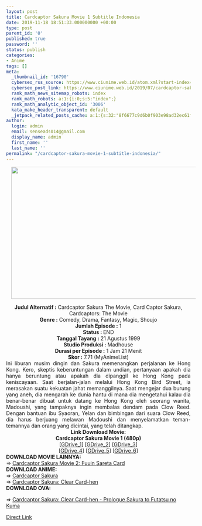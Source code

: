 ```yaml
---
layout: post
title: Cardcaptor Sakura Movie 1 Subtitle Indonesia
date: 2019-11-18 18:51:33.000000000 +00:00
type: post
parent_id: '0'
published: true
password: ''
status: publish
categories:
- Anime
tags: []
meta:
  _thumbnail_id: '16790'
  cyberseo_rss_source: https://www.ciunime.web.id/atom.xml?start-index=2551&max-results=150
  cyberseo_post_link: https://www.ciunime.web.id/2019/07/cardcaptor-sakura-movie-1-subtitle.html
  rank_math_news_sitemap_robots: index
  rank_math_robots: a:1:{i:0;s:5:"index";}
  rank_math_analytic_object_id: '3006'
  kata_make_header_transparent: default
  _jetpack_related_posts_cache: a:1:{s:32:"8f6677c9d6b0f903e98ad32ec61f8deb";a:2:{s:7:"expires";i:1644491333;s:7:"payload";a:0:{}}}
author:
  login: admin
  email: senseads014@gmail.com
  display_name: admin
  first_name: ''
  last_name: ''
permalink: "/cardcaptor-sakura-movie-1-subtitle-indonesia/"
---
```

<div class="separator" style="clear: both; text-align: center;"><a href="https://1.bp.blogspot.com/-lYBTPkesBNQ/XTnRuf5ENkI/AAAAAAAAcqo/x4-Yfr_Y-UQiENt6xk5-7P0n5fkWJqWAACLcBGAs/s1600/Cardcaptor%2BSakura%2BMovie%2B1.jpg" imageanchor="1" style="margin-left: 1em; margin-right: 1em;"><img border="0" data-original-height="720" data-original-width="1280" height="360" src="{{ site.baseurl }}/assets/2019/11/Cardcaptor%2BSakura%2BMovie%2B1.jpg" width="640" /></a></div>
<p>
<div style="text-align: center;"><b>Judul</b><b><b> Alternatif </b>:</b> Cardcaptor Sakura The Movie, Card Captor Sakura, Cardcaptors: The Movie</div>
<div style="text-align: center;"><b><b>Genre :</b></b> Comedy, Drama, Fantasy, Magic, Shoujo</div>
<div style="text-align: center;"><b>Jumlah Episode :</b> 1<br /><b>Status :&nbsp;</b>END<br /><b>Tanggal Tayang :</b> 21 Agustus 1999<br /><b>Studio Produksi :</b> Madhouse<br /><b>Durasi per Episode :</b> 1 Jam 21 Menit</div>
<div style="text-align: center;"><b>Skor :</b> 7.71 (MyAnimeList)</div>
<div style="text-align: center;"></div>
<div style="text-align: justify;"><span class="isi">Ini liburan musim dingin dan Sakura memenangkan perjalanan ke Hong Kong. Kero, skeptis keberuntungan dalam undian, pertanyaan apakah dia hanya beruntung atau apakah dia dipanggil ke Hong Kong pada keniscayaan. Saat berjalan-jalan melalui Hong Kong Bird Street, ia merasakan suatu kekuatan jahat memanggilnya. Saat mengejar dua burung yang aneh, dia mengarah ke dunia hantu di mana dia mengetahui kalau dia benar-benar dibuat untuk datang ke Hong Kong oleh seorang wanita, Madoushi, yang tampaknya ingin membalas dendam pada Clow Reed. Dengan bantuan ibu Syaoran, Yelan dan bimbingan dari suara Clow Reed, dia harus berjuang melawan Madoushi dan menyelamatkan teman-temannya dan orang yang dicintai, yang telah ditangkap.</span></div>
<div style="text-align: justify;"></div>
<div style="text-align: justify;"></div>
<div style="text-align: center;"><b>Link Download Movie:</b></div>
<div style="text-align: center;"><b>Cardcaptor Sakura Movie 1 (480p)</b></div>
<div style="text-align: center;">
<div style="text-align: center;">
<div style="text-align: center;">[<a href="https://drive.google.com/uc?id=1GK8-MXE1OAtzpJ4lxyHljAYSVCkB_agL" target="_blank" rel="noopener">GDrive_1</a>] [<a href="https://drive.google.com/uc?id=12Ld0ABd1r8Ml3GEsWSCbqnfOup8kH7Cu" target="_blank" rel="noopener">GDrive_2</a>] [<a href="https://drive.google.com/uc?id=1Xvt4rDZXxrrUO9eGNLH7Ms9DKj94Aqsl" target="_blank" rel="noopener">GDrive_3</a>]<br />[<a href="https://drive.google.com/uc?id=1sflKFq5QlCvYzmPtloOBhQSCGrqiur4x" target="_blank" rel="noopener">GDrive_4</a>] [<a href="https://drive.google.com/uc?id=1v7cHAN2VZ3X9hIXnTudtZQ9WLiGCOl23" target="_blank" rel="noopener">GDrive_5</a>] [<a href="https://drive.google.com/uc?id=1r_tBG6CDUsYG0HaP8t9nd7a15IqVOovx" target="_blank" rel="noopener">GDrive_6</a>]
<div style="text-align: left;"></div>
<div style="text-align: left;"></div>
<div style="text-align: left;"><b>DOWNLOAD MOVIE LAINNYA:</b></div>
<div style="text-align: left;"></div>
<div style="text-align: left;">=&gt;&nbsp;<a href="https://www.ciunime.web.id/2019/07/cardcaptor-sakura-movie-2-fuuin-sareta.html" target="_blank" rel="noopener">Cardcaptor Sakura Movie 2: Fuuin Sareta Card</a></div>
<div style="text-align: left;"></div>
<div style="text-align: left;"><b>DOWNLOAD ANIME:</b></div>
<div style="text-align: left;"></div>
<div style="text-align: left;">=&gt;&nbsp;<a href="https://www.ciunime.web.id/2019/04/cardcaptor-sakura-episode-01-70-end.html" target="_blank" rel="noopener">Cardcaptor Sakura</a></div>
<div style="text-align: left;">=&gt;&nbsp;<a href="https://www.ciunime.web.id/2019/01/cardcaptor-sakura-clear-card-hen.html" target="_blank" rel="noopener">Cardcaptor Sakura: Clear Card-hen</a></div>
<div style="text-align: left;"><b>DOWNLOAD OVA:</b></p>
<p>=&gt;&nbsp;<a href="https://www.ciunime.web.id/2019/04/cardcaptor-sakura-clear-card-hen.html" target="_blank" rel="noopener">Cardcaptor Sakura: Clear Card-hen - Prologue Sakura to Futatsu no Kuma</a></p>
</div>
</div>
</div>
</div>
<link rel="stylesheet" href="https://cdnjs.cloudflare.com/ajax/libs/font-awesome/4.7.0/css/font-awesome.min.css" />
<div class="divbtn"> <a href="https://handymansurrender.com/fihup8buzv?key=94550f7ce39444073321dde3b8782f97" class="btn"><i class="fa fa-download"></i> Direct Link</a> </div>
